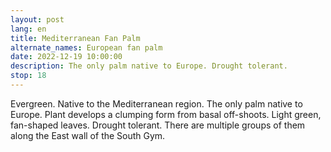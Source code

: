 ```yaml
---
layout: post
lang: en
title: Mediterranean Fan Palm
alternate_names: European fan palm
date: 2022-12-19 10:00:00
description: The only palm native to Europe. Drought tolerant.
stop: 18
---
```

Evergreen. Native to the Mediterranean region. The only palm native to Europe. Plant develops a clumping form from basal off-shoots. Light green, fan-shaped leaves. Drought tolerant. There are multiple groups of them along the East wall of the South Gym.
